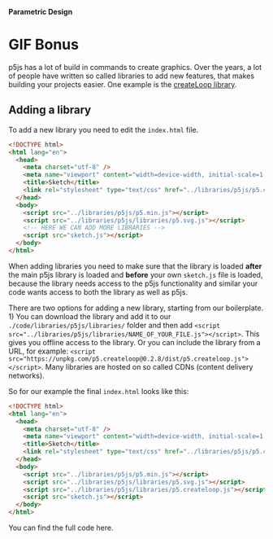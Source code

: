 **Parametric Design**

# GIF Bonus

p5js has a lot of build in commands to create graphics. Over the years, a lot of people have written so called libraries to add new features, that makes building your projects easier. One example is the [createLoop library](https://github.com/mrchantey/p5.createLoop#readme).

## Adding a library

To add a new library you need to edit the `index.html` file.

```html
<!DOCTYPE html>
<html lang="en">
  <head>
    <meta charset="utf-8" />
    <meta name="viewport" content="width=device-width, initial-scale=1.0">
    <title>Sketch</title>
    <link rel="stylesheet" type="text/css" href="../libraries/p5js/p5.css">
  </head>
  <body>
    <script src="../libraries/p5js/p5.min.js"></script>
    <script src="../libraries/p5js/libraries/p5.svg.js"></script>
    <!-- HERE WE CAN ADD MORE LIBRARIES -->
    <script src="sketch.js"></script>
  </body>
</html>
```

When adding libraries you need to make sure that the library is loaded **after** the main p5js library is loaded and **before** your own `sketch.js` file is loaded, because the library needs access to the p5js functionality and similar your code wants access to both the library as well as p5js.

There are two options for adding a new library, starting from our boilerplate. 1) You can download the library and add it to our `./code/libraries/p5js/libraries/` folder and then add `<script src="../libraries/p5js/libraries/NAME_OF_YOUR_FILE.js"></script>`. This gives you offline access to the library. Or you can include the library from a URL, for example: `<script src="https://unpkg.com/p5.createloop@0.2.8/dist/p5.createloop.js"></script>`. Many libraries are hosted on so called CDNs (content delivery networks).

So for our example the final `index.html` looks like this:

```html
<!DOCTYPE html>
<html lang="en">
  <head>
    <meta charset="utf-8" />
    <meta name="viewport" content="width=device-width, initial-scale=1.0">
    <title>Sketch</title>
    <link rel="stylesheet" type="text/css" href="../libraries/p5js/p5.css">
  </head>
  <body>
    <script src="../libraries/p5js/p5.min.js"></script>
    <script src="../libraries/p5js/libraries/p5.svg.js"></script>
    <script src="../libraries/p5js/libraries/p5.createloop.js"></script>
    <script src="sketch.js"></script>
  </body>
</html>
```

You can find the full code here.
